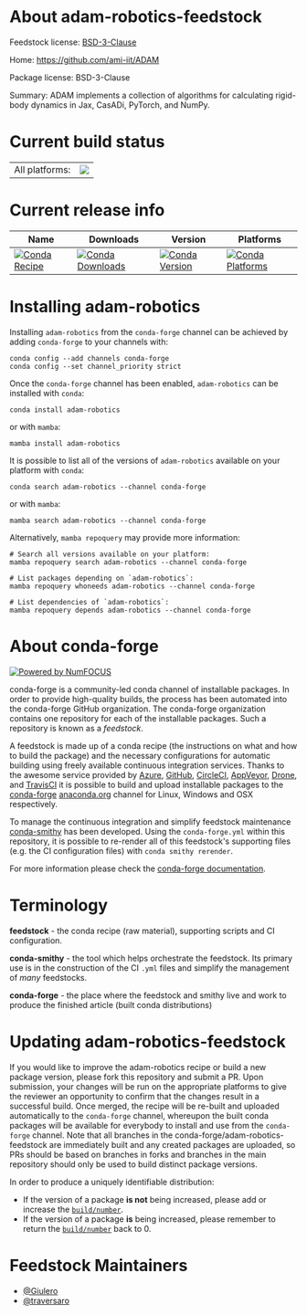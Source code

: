 About adam-robotics-feedstock
=============================

Feedstock license: [BSD-3-Clause](https://github.com/conda-forge/adam-robotics-feedstock/blob/main/LICENSE.txt)

Home: https://github.com/ami-iit/ADAM

Package license: BSD-3-Clause

Summary: ADAM implements a collection of algorithms for calculating rigid-body dynamics in Jax, CasADi, PyTorch, and NumPy.

Current build status
====================


<table><tr><td>All platforms:</td>
    <td>
      <a href="https://dev.azure.com/conda-forge/feedstock-builds/_build/latest?definitionId=19488&branchName=main">
        <img src="https://dev.azure.com/conda-forge/feedstock-builds/_apis/build/status/adam-robotics-feedstock?branchName=main">
      </a>
    </td>
  </tr>
</table>

Current release info
====================

| Name | Downloads | Version | Platforms |
| --- | --- | --- | --- |
| [![Conda Recipe](https://img.shields.io/badge/recipe-adam--robotics-green.svg)](https://anaconda.org/conda-forge/adam-robotics) | [![Conda Downloads](https://img.shields.io/conda/dn/conda-forge/adam-robotics.svg)](https://anaconda.org/conda-forge/adam-robotics) | [![Conda Version](https://img.shields.io/conda/vn/conda-forge/adam-robotics.svg)](https://anaconda.org/conda-forge/adam-robotics) | [![Conda Platforms](https://img.shields.io/conda/pn/conda-forge/adam-robotics.svg)](https://anaconda.org/conda-forge/adam-robotics) |

Installing adam-robotics
========================

Installing `adam-robotics` from the `conda-forge` channel can be achieved by adding `conda-forge` to your channels with:

```
conda config --add channels conda-forge
conda config --set channel_priority strict
```

Once the `conda-forge` channel has been enabled, `adam-robotics` can be installed with `conda`:

```
conda install adam-robotics
```

or with `mamba`:

```
mamba install adam-robotics
```

It is possible to list all of the versions of `adam-robotics` available on your platform with `conda`:

```
conda search adam-robotics --channel conda-forge
```

or with `mamba`:

```
mamba search adam-robotics --channel conda-forge
```

Alternatively, `mamba repoquery` may provide more information:

```
# Search all versions available on your platform:
mamba repoquery search adam-robotics --channel conda-forge

# List packages depending on `adam-robotics`:
mamba repoquery whoneeds adam-robotics --channel conda-forge

# List dependencies of `adam-robotics`:
mamba repoquery depends adam-robotics --channel conda-forge
```


About conda-forge
=================

[![Powered by
NumFOCUS](https://img.shields.io/badge/powered%20by-NumFOCUS-orange.svg?style=flat&colorA=E1523D&colorB=007D8A)](https://numfocus.org)

conda-forge is a community-led conda channel of installable packages.
In order to provide high-quality builds, the process has been automated into the
conda-forge GitHub organization. The conda-forge organization contains one repository
for each of the installable packages. Such a repository is known as a *feedstock*.

A feedstock is made up of a conda recipe (the instructions on what and how to build
the package) and the necessary configurations for automatic building using freely
available continuous integration services. Thanks to the awesome service provided by
[Azure](https://azure.microsoft.com/en-us/services/devops/), [GitHub](https://github.com/),
[CircleCI](https://circleci.com/), [AppVeyor](https://www.appveyor.com/),
[Drone](https://cloud.drone.io/welcome), and [TravisCI](https://travis-ci.com/)
it is possible to build and upload installable packages to the
[conda-forge](https://anaconda.org/conda-forge) [anaconda.org](https://anaconda.org/)
channel for Linux, Windows and OSX respectively.

To manage the continuous integration and simplify feedstock maintenance
[conda-smithy](https://github.com/conda-forge/conda-smithy) has been developed.
Using the ``conda-forge.yml`` within this repository, it is possible to re-render all of
this feedstock's supporting files (e.g. the CI configuration files) with ``conda smithy rerender``.

For more information please check the [conda-forge documentation](https://conda-forge.org/docs/).

Terminology
===========

**feedstock** - the conda recipe (raw material), supporting scripts and CI configuration.

**conda-smithy** - the tool which helps orchestrate the feedstock.
                   Its primary use is in the construction of the CI ``.yml`` files
                   and simplify the management of *many* feedstocks.

**conda-forge** - the place where the feedstock and smithy live and work to
                  produce the finished article (built conda distributions)


Updating adam-robotics-feedstock
================================

If you would like to improve the adam-robotics recipe or build a new
package version, please fork this repository and submit a PR. Upon submission,
your changes will be run on the appropriate platforms to give the reviewer an
opportunity to confirm that the changes result in a successful build. Once
merged, the recipe will be re-built and uploaded automatically to the
`conda-forge` channel, whereupon the built conda packages will be available for
everybody to install and use from the `conda-forge` channel.
Note that all branches in the conda-forge/adam-robotics-feedstock are
immediately built and any created packages are uploaded, so PRs should be based
on branches in forks and branches in the main repository should only be used to
build distinct package versions.

In order to produce a uniquely identifiable distribution:
 * If the version of a package **is not** being increased, please add or increase
   the [``build/number``](https://docs.conda.io/projects/conda-build/en/latest/resources/define-metadata.html#build-number-and-string).
 * If the version of a package **is** being increased, please remember to return
   the [``build/number``](https://docs.conda.io/projects/conda-build/en/latest/resources/define-metadata.html#build-number-and-string)
   back to 0.

Feedstock Maintainers
=====================

* [@Giulero](https://github.com/Giulero/)
* [@traversaro](https://github.com/traversaro/)

